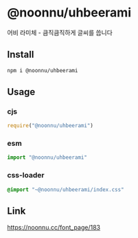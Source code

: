# @noonnu/uhbeerami
어비 라미체 - 큼직큼직하게 글씨를 씁니다

## Install
```sh
npm i @noonnu/uhbeerami
```
## Usage
### cjs
```js
require("@noonnu/uhbeerami")
```
### esm
```js
import "@noonnu/uhbeerami"
```
### css-loader
```css
@import "~@noonnu/uhbeerami/index.css"
```

## Link
https://noonnu.cc/font_page/183
